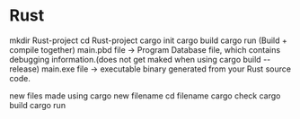 # Rust

mkdir Rust-project
cd Rust-project
cargo init
cargo build
cargo run (Build + compile together)
main.pbd file -> Program Database file, which contains debugging information.(does not get maked when using cargo build --release)
main.exe file -> executable binary generated from your Rust source code.

new files made using
cargo new filename
cd filename
cargo check
cargo build
cargo run
